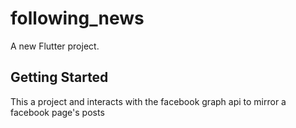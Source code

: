 # following_news

A new Flutter project.

## Getting Started

This a project and interacts with the facebook graph api to mirror a facebook page's posts

